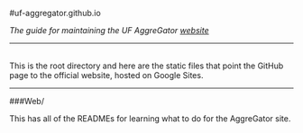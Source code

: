 #uf-aggregator.github.io

_The guide for maintaining the UF AggreGator [website](http://www.ufaggregator.com)_

----------------------------------
<br>
This is the root directory and here are the static files that point the GitHub page to the official website, hosted on Google Sites.
<br>

---------------------------------

###Web/

This has all of the READMEs for learning what to do for the AggreGator site.
